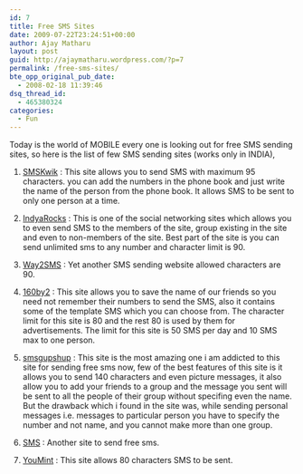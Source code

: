 ```yaml
---
id: 7
title: Free SMS Sites
date: 2009-07-22T23:24:51+00:00
author: Ajay Matharu
layout: post
guid: http://ajaymatharu.wordpress.com/?p=7
permalink: /free-sms-sites/
bte_opp_original_pub_date:
  - 2008-02-18 11:39:46
dsq_thread_id:
  - 465380324
categories:
  - Fun
---
```

Today is the world of MOBILE every one is looking out for free SMS sending sites, so here is the list of few SMS sending sites (works only in INDIA),

1) <a href="http://www.smskwik.com/Login1.aspx" target="_blank" title="SMSKwik">SMSKwik</a> : This site allows you to send SMS with maximum 95 characters. you can add the numbers in the phone book and just write the name of the person from the phone book. It allows SMS to be sent to only one person at a time.

2) <a href="http://www.indyarocks.com/" target="_blank" title="IndyaRocks">IndyaRocks</a> : This is one of the social networking sites which allows you to even send SMS to the members of the site, group existing in the site and even to non-members of the site. Best part of the site is you can send unlimited sms to any number and character limit is 90.

3) <a href="http://wwwe.way2sms.com/content/index.html" target="_blank" title="Way2SMS">Way2SMS</a> : Yet another SMS sending website allowed characters are 90.

4) <a href="http://www.160by2.com/" target="_blank" title="160by2">160by2</a> : This site allows you to save the name of our friends so you need not remember their numbers to send the SMS, also it contains some of the template SMS which you can choose from. The character limit for this site is 80 and the rest 80 is used by them for advertisements. The limit for this site is 50 SMS per day and 10 SMS max to one person.

5) <a href="http://www.smsgupshup.com/" target="_blank" title="SMSGupShup">smsgupshup</a> : This site is the most amazing one i am addicted to this site for sending free sms now, few of the best features of this site is it allows you to send 140 characters and even picture messages, it also allow you to add your friends to a group and the message you sent will be sent to all the people of their group without specifing even the name. But the drawback which i found in the site was, while sending personal messages i.e. messages to particular person you have to specify the number and not name, and you cannot make more than one group.

6) <a href="http://www.sms.ac/" title="SMS" target="_blank">SMS</a> : Another site to send free sms.

7) <a href="http://www.youmint.com/" title="YouMint" target="_blank">YouMint</a> : This site allows 80 characters SMS to be sent.
